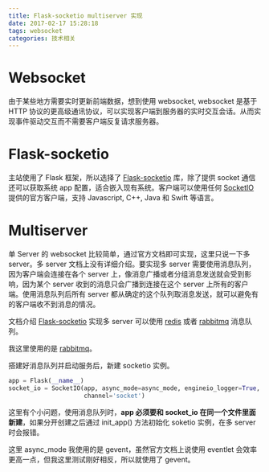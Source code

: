 ```yaml
---
title: Flask-socketio multiserver 实现
date: 2017-02-17 15:28:18
tags: websocket
categories: 技术相关
---
```


# Websocket

由于某些地方需要实时更新前端数据，想到使用 websocket, websocket 是基于 HTTP 协议的更高级通讯协议，可以实现客户端到服务器的实时交互会话。从而实现事件驱动交互而不需要客户端反复请求服务器。

<!--more-->

# Flask-socketio

主站使用了 Flask 框架，所以选择了 [Flask-socketio](https://flask-socketio.readthedocs.io/en/latest/) 库，除了提供 socket 通信还可以获取系统 app 配置，适合嵌入现有系统。客户端可以使用任何 [SocketIO](http://socket.io/) 提供的官方客户端，支持 Javascript, C++, Java 和 Swift 等语言。

# Multiserver

单 Server 的 websocket 比较简单，通过官方文档即可实现，这里只说一下多 server。多 server 文档上没有详细介绍。要实现多 server 需要使用消息队列，因为客户端会连接在各个 server 上，像消息广播或者分组消息发送就会受到影响，因为某个 server 收到的消息只会广播到连接在这个 server 上所有的客户端。使用消息队列后所有 server 都从确定的这个队列取消息发送，就可以避免有的客户端收不到消息的情况。

文档介绍 [Flask-socketio](https://flask-socketio.readthedocs.io/en/latest/) 实现多 server 可以使用 [redis](https://redis.io/) 或者 [rabbitmq](https://www.rabbitmq.com/) 消息队列。

我这里使用的是 [rabbitmq](https://www.rabbitmq.com/)。 

搭建好消息队列并启动服务后，新建 socketio 实例。

```py
app = Flask(__name__)
socket_io = SocketIO(app, async_mode=async_mode, engineio_logger=True, message_queue='amqp://username:password@localhost//',
                     channel='socket')
```

这里有个小问题，使用消息队列时，**app 必须要和 socket_io 在同一个文件里面新建**，如果分开创建之后通过 init_app() 方法初始化 soketio 实例，在多 server 时会报错。

这里 async_mode 我使用的是 gevent，虽然官方文档上说使用 eventlet 会效率更高一点，但我这里测试刚好相反，所以就使用了 gevent。






